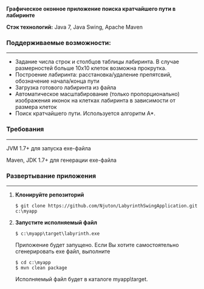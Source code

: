 **Графическое оконное приложение поиска кратчайшего пути в лабиринте**

**Стэк технологий:** Java 7, Java Swing, Apache Maven

### Поддерживаемые возможности:
------------
- Задание числа строк и столбцов таблицы лабиринта. В случае размерностей больше 10x10 клеток возможна прокрутка.
- Построение лабиринта: расстановка/удаление препятсвий, обозначение начала/конца пути
- Загрузка готового лабиринта из файла
- Автоматическое масштабирование (только пропорционально) изображения иконок на клетках лабиринта в зависимости от размера клеток
- Поиск кратчайшего пути. Используется алгоритм A*.

### Требования
------------
JVM 1.7+ для запуска exe-файла

Maven, JDK 1.7+ для генерации exe-файла

### Развертывание приложения
------------

1.  **Клонируйте репозиторий**

    ```
    $ git clone https://github.com/Njuton/LabyrinthSwingApplication.git c:\myapp
    ```
2.  **Запустите исполняемый файл**
     ```
     $ c:\myapp\target\labyrinth.exe
     ```
     Приложение будет запущено. Если Вы хотите самостоятельно сгенерировать exe файл, выполните
     ```
     $ cd c:\myapp
     $ mvn clean package
     ```
     Исполняемый файл будет в каталоге myapp\target.

